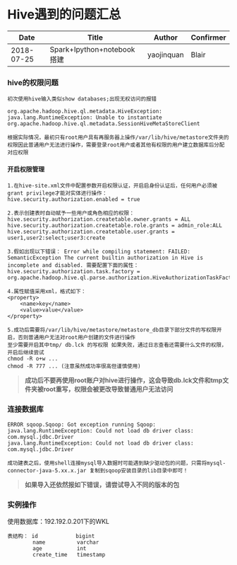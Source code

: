 # Hive遇到的问题汇总

Date | Title | Author |  Confirmer  |
-------  | ------- | ------- | ------- | 
2018-07-25 | Spark+Ipython+notebook搭建 | yaojinquan |  Blair |


### hive的权限问题

    初次使用hive输入类似show databases;出现无权访问的报错
```
org.apache.hadoop.hive.ql.metadata.HiveException: java.lang.RuntimeException: Unable to instantiate org.apache.hadoop.hive.ql.metadata.SessionHiveMetaStoreClient
```
    根据实际情况，最初只有root用户具有再服务器上操作/var/lib/hive/metastore文件夹的权限因此普通用户无法进行操作，需要登录root用户或者其他有权限的用户建立数据库后分配对应权限

#### 开启权限管理

```
1.在hive-site.xml文件中配置参数开启权限认证，开启启身份认证后，任何用户必须被grant privilege才能对实体进行操作：
hive.security.authorization.enabled = true
```

```
2.表示创建表时自动赋予一些用户或角色相应的权限：
hive.security.authorization.createtable.owner.grants = ALL
hive.security.authorization.createtable.role.grants = admin_role:ALL
hive.security.authorization.createtable.user.grants = user1,user2:select;user3:create

```

```
3.假如出现以下错误： Error while compiling statement: FAILED: SemanticException The current builtin authorization in Hive is incomplete and disabled. 需要配置下面的属性：
hive.security.authorization.task.factory = org.apache.hadoop.hive.ql.parse.authorization.HiveAuthorizationTaskFactoryImpl
```

```
4.属性赋值采用xml，格式如下：
<property> 
    <name>key</name> 
    <value>value</value> 
</property> 
```

```
5.成功后需要将/var/lib/hive/metastore/metastore_db目录下部分文件的写权限开启，否则普通用户无法对root用户创建的文件进行操作
至少需要开启其中tmp/ db.lck 的写权限 如果失败，通过日志查看还需要什么文件的权限，开启后继续尝试
chmod -R o+w ...
chmod -R 777 ... (注意虽然成功率很高但谨慎使用)
```
>**成功后不要再使用root账户对hive进行操作，这会导致db.lck文件和tmp文件夹被root重写，权限会被更改导致普通用户无法访问**

### 连接数据库

```
ERROR sqoop.Sqoop: Got exception running Sqoop: java.lang.RuntimeException: Could not load db driver class: com.mysql.jdbc.Driver
java.lang.RuntimeException: Could not load db driver class: com.mysql.jdbc.Driver
```

    成功建表之后，使用shell连接mysql导入数据时可能遇到缺少驱动包的问题，只需将mysql-connector-java-5.xx.x.jar 复制到sqoop安装目录的lib目录中即可！
    
>**如果导入还依然报如下错误，请尝试导入不同的版本的包**


### 实例操作

使用数据库：192.192.0.201下的WKL

```
表结构： id            bigint
        name          varchar
        age           int
        create_time   timestamp
```


